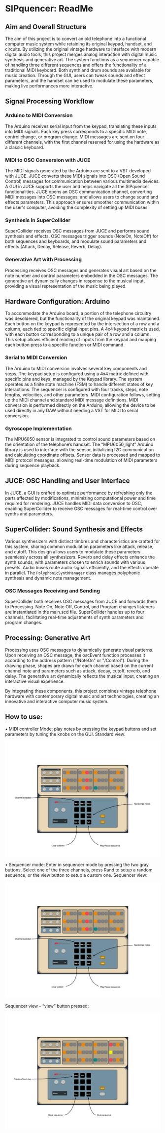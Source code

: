 # SIPquencer: ReadMe

## Aim and Overall Structure

The aim of this project is to convert an old telephone into a functional computer music system while retaining its original keypad, handset, and circuits. By utilizing the original vintage hardware to interface with modern digital audio tools, this project merges analog interaction with digital music synthesis and generative art. The system functions as a sequencer capable of handling three different sequences and offers the functionality of a traditional MIDI keyboard. Both synth and drum sounds are available for music creation. Through the GUI, users can tweak sounds and effect parameters, and the handset can be used to modulate these parameters, making live performances more interactive.

## Signal Processing Workflow

### Arduino to MIDI Conversion

The Arduino receives serial input from the keypad, translating these inputs into MIDI signals. Each key press corresponds to a specific MIDI note, control change, or program change. MIDI messages are sent on four different channels, with the first channel reserved for using the hardware as a classic keyboard.

### MIDI to OSC Conversion with JUCE

The MIDI signals generated by the Arduino are sent to a VST developed with JUCE. JUCE converts these MIDI signals into OSC (Open Sound Control) messages for communication between various multimedia devices. A GUI in JUCE supports the user and helps navigate all the SIPquencer functionalities. JUCE opens an OSC communication channel, converting MIDI messages into OSC messages, and allows users to change sound and effects parameters. This approach ensures smoother communication within the user's computer, avoiding the complexity of setting up MIDI buses.

### Synthesis in SuperCollider

SuperCollider receives OSC messages from JUCE and performs sound synthesis and effects. OSC messages trigger sounds (NoteOn, NoteOff) for both sequences and keyboards, and modulate sound parameters and effects (Attack, Decay, Release, Reverb, Delay).

### Generative Art with Processing

Processing receives OSC messages and generates visual art based on the note number and control parameters embedded in the OSC messages. The generative art dynamically changes in response to the musical input, providing a visual representation of the music being played.

## Hardware Configuration: Arduino

To accommodate the Arduino board, a portion of the telephone circuitry was desoldered, but the functionality of the original keypad was maintained. Each button on the keypad is represented by the intersection of a row and a column, each tied to specific digital input pins. A 4x4 keypad matrix is used, with each button corresponding to a unique pair of a row and a column. This setup allows efficient reading of inputs from the keypad and mapping each button press to a specific function or MIDI command.

### Serial to MIDI Conversion

The Arduino to MIDI conversion involves several key components and steps. The keypad setup is configured using a 4x4 matrix defined with specific pins and keys, managed by the Keypad library. The system operates as a finite state machine (FSM) to handle different states of key interactions. The sequencer is configured with four tracks, steps, note lengths, velocities, and other parameters. MIDI configuration follows, setting up the MIDI channel and standard MIDI message definitions. MIDI conversion is performed directly on the Arduino, allowing the device to be used directly in any DAW without needing a VST for MIDI to serial conversion.

### Gyroscope Implementation

The MPU6050 sensor is integrated to control sound parameters based on the orientation of the telephone’s handset. The “MPU6050_light” Arduino library is used to interface with the sensor, initializing I2C communication and calculating coordinate offsets. Sensor data is processed and mapped to MIDI protocol messages, allowing real-time modulation of MIDI parameters during sequence playback.

## JUCE: OSC Handling and User Interface

In JUCE, a GUI is crafted to optimize performance by refreshing only the parts affected by modifications, minimizing computational power and time required for rendering. JUCE handles MIDI data conversion to OSC, enabling SuperCollider to receive OSC messages for real-time control over synths and parameters.

## SuperCollider: Sound Synthesis and Effects

Various synthesizers with distinct timbres and characteristics are crafted for this system, sharing common modulation parameters like attack, release, and cutoff. This design allows users to modulate these parameters seamlessly across all synthesizers. Reverb and delay effects enhance the synth sounds, with parameters chosen to enrich sounds with various presets. Audio buses route audio signals efficiently, and the effects operate in parallel. The `PolyphonicSynthManager` class manages polyphonic synthesis and dynamic note management.

### OSC Messages Receiving and Sending

SuperCollider both receives OSC messages from JUCE and forwards them to Processing. Note On, Note Off, Control, and Program changes listeners are instantiated in the main.scd file. SuperCollider handles up to four channels, facilitating real-time adjustments of synth parameters and program changes.

## Processing: Generative Art

Processing uses OSC messages to dynamically generate visual patterns. Upon receiving an OSC message, the oscEvent function processes it according to the address pattern ("/NoteOn" or "/Control"). During the drawing phase, shapes are drawn for each channel based on the current channel note and parameters such as attack, decay, cutoff, reverb, and delay. The generative art dynamically reflects the musical input, creating an interactive visual experience.

By integrating these components, this project combines vintage telephone hardware with contemporary digital music and art technologies, creating an innovative and interactive computer music system.



## How to use:

• MIDI controller Mode: play notes by pressing the keypad buttons and set
parameters by tuning the knobs on the GUI.
Standard view:

<img src="Resources/screen1.jpg">
 
 • Sequencer mode: Enter in sequencer mode by pressing the two gray buttons. Select one of the three channels, press Rand to setup a random sequence, or the
view button to setup a custom one.
Sequencer view:

<img src="Resources/screen2.jpg">
 
Sequencer view - “view” button pressed:

<img src="Resources/screen3.jpg">
 
